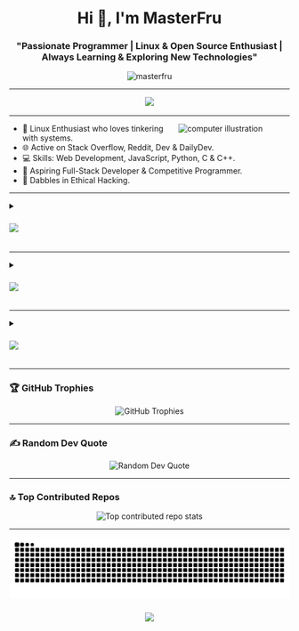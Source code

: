 
<h1 align="center">Hi 👋, I'm MasterFru</h1>
<h3 align="center">"Passionate Programmer | Linux & Open Source Enthusiast | Always Learning & Exploring New Technologies"</h3>

<p align="center"> 
  <img src="https://komarev.com/ghpvc/?username=masterfru&label=Profile%20views&color=0e75b6&style=flat" alt="masterfru" />
</p>

---

<p align="center">
  <img src="https://readme-typing-svg.demolab.com/?lines=Hello+There!👋;I'm+MasterFru!;Linux+Enthusiast🐧;Code+Explorer💻;&font=Poppins&center=true&width=500&height=50">
</p>

---

<img src="https://raw.githubusercontent.com/MicaelliMedeiros/micaellimedeiros/master/image/computer-illustration.png" alt="computer illustration" width="200" align="right">

- 🌱 Linux Enthusiast who loves tinkering with systems.
- 🌐 Active on Stack Overflow, Reddit, Dev & DailyDev.
- 💻 Skills: Web Development, JavaScript, Python, C & C++.
- 🎯 Aspiring Full-Stack Developer & Competitive Programmer.
- 🔐 Dabbles in Ethical Hacking.

---

<details>
<summary><h3 align="left">
  <img src="https://readme-typing-svg.demolab.com/?lines=📊+My+GitHub+Statistics;&font=Poppins&width=500&height=50&align=left">
</h3></summary>

<div align="center">
  <p>
    <img src="https://github-profile-summary-cards.vercel.app/api/cards/profile-details?username=masterfru&theme=tokyonight" alt="GitHub Profile Details"/>
  </p>
  <p>
    <img src="https://github-readme-stats.vercel.app/api?username=masterfru&show_icons=true&theme=tokyonight&include_all_commits=true&count_private=true" alt="GitHub Stats" width="49%"/>
    <img src="https://streak-stats.demolab.com/?user=masterfru&theme=tokyonight" alt="GitHub Streak Stats" width="49%"/>
  </p>
  <p>
    <img src="https://github-readme-activity-graph.vercel.app/graph?username=masterfru&theme=tokyo-night" alt="GitHub Activity Graph"/>
  </p>
</div>
</details>



---

<details>
<summary><h3 align="left"><img src="https://readme-typing-svg.demolab.com/?lines=🌐+Socials;&font=Poppins"></h3></summary>

[![Discord](https://img.shields.io/badge/Discord-%237289DA.svg?logo=discord&logoColor=white)]()  
[![X](https://img.shields.io/badge/X-1DA1F2?logo=x&logoColor=white)](https://x.com/Mintwheel8239)  
[![Stack Overflow](https://img.shields.io/badge/Stack%20Overflow-FE7A16?logo=stack-overflow&logoColor=white)](https://stackoverflow.com/users/26554400/master-fru)  
[![Facebook](https://img.shields.io/badge/Facebook-1877F2?logo=facebook&logoColor=white)](https://www.facebook.com/profile.php?id=61560315345439)  
[![Instagram](https://img.shields.io/badge/Instagram-E4405F?logo=instagram&logoColor=white)](https://www.instagram.com/mahmudgalib1/)
[![Reddit](https://img.shields.io/badge/Reddit-FF4500?logo=reddit&logoColor=white)](https://www.reddit.com/user/MasterFru/)  
[![daily.dev](https://img.shields.io/badge/daily.dev-FFFFFF?logo=daily.dev&logoColor=black)](https://app.daily.dev/masterfru)  
[![DEV Community](https://img.shields.io/badge/DEV.to-0A0A0A?logo=devdotto&logoColor=white)](https://dev.to/masterfru)
</details>

---

<details>
<summary><h3 align="left"><img src="https://readme-typing-svg.demolab.com/?lines=💻+Tech+Stack;&font=Poppins"></h3></summary>

![C](https://img.shields.io/badge/c-%2300599C.svg?style=flat&logo=c&logoColor=white) 
![CSS3](https://img.shields.io/badge/css3-%231572B6.svg?style=flat&logo=css3&logoColor=white) 
![Dart](https://img.shields.io/badge/dart-%230175C2.svg?style=flat&logo=dart&logoColor=white) 
![HTML5](https://img.shields.io/badge/html5-%23E34F26.svg?style=flat&logo=html5&logoColor=white) 
![JavaScript](https://img.shields.io/badge/javascript-%23323330.svg?style=flat&logo=javascript&logoColor=%23F7DF1E) 
![Markdown](https://img.shields.io/badge/markdown-%23000000.svg?style=flat&logo=markdown&logoColor=white) 
![PowerShell](https://img.shields.io/badge/PowerShell-%235391FE.svg?style=flat&logo=powershell&logoColor=white) 
![Python](https://img.shields.io/badge/python-3670A0?style=flat&logo=python&logoColor=ffdd54) 
![Shell Script](https://img.shields.io/badge/shell_script-%23121011.svg?style=flat&logo=gnu-bash&logoColor=white) 
![Windows Terminal](https://img.shields.io/badge/Windows%20Terminal-%234D4D4D.svg?style=flat&logo=windows-terminal&logoColor=white) 
![YAML](https://img.shields.io/badge/yaml-%23ffffff.svg?style=flat&logo=yaml&logoColor=151515) 
![AWS](https://img.shields.io/badge/AWS-%23FF9900.svg?style=flat&logo=amazon-aws&logoColor=white) 
![Azure](https://img.shields.io/badge/azure-%230072C6.svg?style=flat&logo=microsoftazure&logoColor=white) 
![Google Cloud](https://img.shields.io/badge/GoogleCloud-%234285F4.svg?style=flat&logo=google-cloud&logoColor=white) 
![Cloudflare](https://img.shields.io/badge/Cloudflare-F38020?style=flat&logo=Cloudflare&logoColor=white) 
![Heroku](https://img.shields.io/badge/heroku-%23430098.svg?style=flat&logo=heroku&logoColor=white) 
![GithubPages](https://img.shields.io/badge/github%20pages-121013?style=flat&logo=github&logoColor=white) 
![Vercel](https://img.shields.io/badge/vercel-%23000000.svg?style=flat&logo=vercel&logoColor=white) 
![Astro](https://img.shields.io/badge/astro-%232C2052.svg?style=flat&logo=astro&logoColor=white) 
![Express.js](https://img.shields.io/badge/express.js-%23404d59.svg?style=flat&logo=express&logoColor=%2361DAFB) 
![Flutter](https://img.shields.io/badge/Flutter-%2302569B.svg?style=flat&logo=Flutter&logoColor=white) 
![Insomnia](https://img.shields.io/badge/Insomnia-black?style=flat&logo=insomnia&logoColor=5849BE) 
![NPM](https://img.shields.io/badge/NPM-%23CB3837.svg?style=flat&logo=npm&logoColor=white) 
![NodeJS](https://img.shields.io/badge/node.js-6DA55F?style=flat&logo=node.js&logoColor=white) 
![PNPM](https://img.shields.io/badge/pnpm-%234a4a4a.svg?style=flat&logo=pnpm&logoColor=f69220) 
![SASS](https://img.shields.io/badge/SASS-hotpink.svg?style=flat&logo=SASS&logoColor=white) 
![TailwindCSS](https://img.shields.io/badge/tailwindcss-%2338B2AC.svg?style=flat&logo=tailwind-css&logoColor=white) 
![WordPress](https://img.shields.io/badge/WordPress-%23117AC9.svg?style=flat&logo=WordPress&logoColor=white) 
![Apache](https://img.shields.io/badge/apache-%23D42029.svg?style=flat&logo=apache&logoColor=white) 
![Nginx](https://img.shields.io/badge/nginx-%23009639.svg?style=flat&logo=nginx&logoColor=white) 
![MongoDB](https://img.shields.io/badge/MongoDB-%234ea94b.svg?style=flat&logo=mongodb&logoColor=white) 
![Postgres](https://img.shields.io/badge/postgres-%23316192.svg?style=flat&logo=postgresql&logoColor=white) 
![Redis](https://img.shields.io/badge/redis-%23DD0031.svg?style=flat&logo=redis&logoColor=white) 
![Adobe](https://img.shields.io/badge/adobe-%23FF0000.svg?style=flat&logo=adobe&logoColor=white) 
![Adobe Acrobat Reader](https://img.shields.io/badge/Adobe%20Acrobat%20Reader-EC1C24.svg?style=flat&logo=Adobe%20Acrobat%20Reader&logoColor=white) 
![Adobe Illustrator](https://img.shields.io/badge/adobe%20illustrator-%23FF9A00.svg?style=flat&logo=adobe%20illustrator&logoColor=white) 
![Adobe Photoshop](https://img.shields.io/badge/adobe%20photoshop-%2331A8FF.svg?style=flat&logo=adobe%20photoshop&logoColor=white) 
![Adobe Premiere Pro](https://img.shields.io/badge/Adobe%20Premiere%20Pro-9999FF.svg?style=flat&logo=Adobe%20Premiere%20Pro&logoColor=white) 
![Figma](https://img.shields.io/badge/figma-%23F24E1E.svg?style=flat&logo=figma&logoColor=white) 

</details>

---

<h3 align="left">🏆 GitHub Trophies</h3>

<p align="center">
  <img src="https://github-profile-trophy.vercel.app/?username=masterfru&theme=tokyonight&no-frame=false&no-bg=false&margin-w=4" alt="GitHub Trophies"/>
</p>

---

<h3 align="left">✍️ Random Dev Quote</h3>

<p align="center">
  <img src="https://quotes-github-readme.vercel.app/api?type=vertical&theme=tokyonight" alt="Random Dev Quote"/>
</p>

---

<h3 align="left">🔝 Top Contributed Repos</h3>

<p align="center">
  <img src="https://github-contributor-stats.vercel.app/api?username=masterfru&limit=5&theme=tokyonight&combine_all_yearly_contributions=true" alt="Top contributed repo stats"/>
</p>

---


<img  src="https://raw.githubusercontent.com/MuntasirSZN/MuntasirSZN/72355e8dc9f4a5ede216f87ec93656752e144065/github-contribution-grid-snake.svg">

<h3 align="center">
  <img src="https://readme-typing-svg.demolab.com/?lines=Thanks+for+Visiting+💖;&font=Poppins&center=true&width=500&height=50">
</h3>
